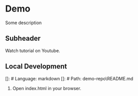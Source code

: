 # Demo

Some description


## Subheader
Watch tutorial on Youtube.


## Local Development

[]: # Language: markdown
[]: # Path: demo-repo\README.md
1. Open index.html in your browser.